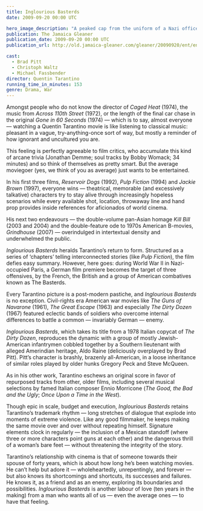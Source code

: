 ```yaml
---
title: Inglourious Basterds
date: 2009-09-20 00:00 UTC

hero_image_description: "A peaked cap from the uniform of a Nazi officer"
publication: The Jamaica Gleaner
publication_date: 2009-09-20 00:00 UTC
publication_url: http://old.jamaica-gleaner.com/gleaner/20090920/ent/ent8.html

cast:
  - Brad Pitt
  - Christoph Waltz
  - Michael Fassbender
director: Quentin Tarantino
running_time_in_minutes: 153
genre: Drama, War
---
```


Amongst people who do not know the director of _Caged Heat_ (1974), the music
from _Across 110th Street_ (1972), or the length of the final car chase in the
original _Gone in 60 Seconds_ (1974) — which is to say, almost everyone —
watching a Quentin Tarantino movie is like listening to classical music:
pleasant in a vague, try-anything-once sort of way, but mostly a reminder of how
ignorant and uncultured you are.

This feeling is perfectly agreeable to film critics, who accumulate this kind of
arcane trivia (Jonathan Demme; soul tracks by Bobby Womack; 34 minutes) and so
think of themselves as pretty smart. But the average moviegoer (yes, we think of
you as average) just wants to be entertained.

In his first three films, _Reservoir Dogs_ (1992), _Pulp Fiction_ (1994) and
_Jackie Brown_ (1997), everyone wins — theatrical, memorable (and excessively
talkative) characters try to stay alive through increasingly hopeless scenarios
while every available shot, location, throwaway line and hand prop provides
inside references for aficionados of world cinema.

His next two endeavours — the double-volume pan-Asian homage _Kill Bill_ (2003
and 2004) and the double-feature ode to 1970s American B-movies, _Grindhouse_
(2007) — overindulged in intertextual density and underwhelmed the public.

_Inglourious Basterds_ heralds Tarantino’s return to form. Structured as a
series of ‘chapters’ telling interconnected stories (like _Pulp Fiction_), the
film defies easy summary. However, here goes: during World War II in
Nazi-occupied Paris, a German film premiere becomes the target of three
offensives, by the French, the British and a group of American combatives known
as The Basterds.

Every Tarantino picture is a post-modern pastiche, and _Inglourious Basterds_ is
no exception. Civil-rights era American war movies like _The Guns of Navarone_
(1961), _The Great Escape_ (1963) and especially _The Dirty Dozen_ (1967)
featured eclectic bands of soldiers who overcome internal differences to battle
a common — invariably German — enemy.

_Inglourious Basterds_, which takes its title from a 1978 Italian copycat of
_The Dirty Dozen_, reproduces the dynamic with a group of mostly Jewish-American
infantrymen cobbled together by a Southern lieutenant with alleged Amerindian
heritage, Aldo Raine (deliciously overplayed by Brad Pitt). Pitt’s character is
brashly, brazenly all-American, in a loose inheritance of similar roles played
by older hunks Gregory Peck and Steve McQueen.

As in his other work, Tarantino eschews an original score in favor of repurposed
tracks from other, older films, including several musical selections by famed
Italian composer Ennio Morricone (_The Good, the Bad and the Ugly_; _Once Upon a
Time in the West_).

Though epic in scale, budget and execution, _Inglourious Basterds_ retains
Tarantino’s trademark rhythm — long stretches of dialogue that explode into
moments of extreme violence. Like any good filmmaker, he keeps making the same
movie over and over without repeating himself. Signature elements clock in
regularly — the inclusion of a Mexican standoff (where three or more characters
point guns at each other) and the dangerous thrill of a woman’s bare feet —
without threatening the integrity of the story.

Tarantino’s relationship with cinema is that of someone towards their spouse of
forty years, which is about how long he’s been watching movies. He can’t help
but adore it — wholeheartedly, unrepentingly, and forever — but also knows its
shortcomings and shortcuts, its successes and failures. He knows it, as a friend
and as an enemy, exploring its boundaries and possibilities. _Inglourious
Basterds_ is another labour of love (ten years in the making) from a man who
wants all of us — even the average ones — to have that feeling.
